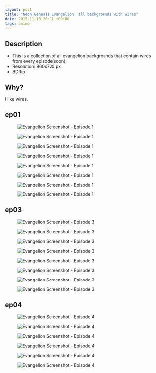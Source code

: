 ```yaml
---
layout: post
title: "Neon Genesis Evangelion: all backgrounds with wires"
date: 2015-11-18 20:11 +09:00
tags: anime
---
```


## Description

* This is a collection of all evangelion backgrounds that contain wires from every episode(soon).
* Resolution: 960x720 px
* BDRip

## Why?

I like wires.

## ep01

<figure><img src="{{ site.url }}/assets/images/evangelion-wires/ep01/evangelion-00001.png" alt="Evangelion Screenshot - Episode 1"></figure>
<figure><img src="{{ site.url }}/assets/images/evangelion-wires/ep01/evangelion-00002.png" alt="Evangelion Screenshot - Episode 1"></figure>
<figure><img src="{{ site.url }}/assets/images/evangelion-wires/ep01/evangelion-00003.png" alt="Evangelion Screenshot - Episode 1"></figure>
<figure><img src="{{ site.url }}/assets/images/evangelion-wires/ep01/evangelion-00004.png" alt="Evangelion Screenshot - Episode 1"></figure>
<figure><img src="{{ site.url }}/assets/images/evangelion-wires/ep01/evangelion-00006.png" alt="Evangelion Screenshot - Episode 1"></figure>
<figure><img src="{{ site.url }}/assets/images/evangelion-wires/ep01/evangelion-00008.png" alt="Evangelion Screenshot - Episode 1"></figure>
<figure><img src="{{ site.url }}/assets/images/evangelion-wires/ep01/evangelion-00009.png" alt="Evangelion Screenshot - Episode 1"></figure>
<figure><img src="{{ site.url }}/assets/images/evangelion-wires/ep01/evangelion-00010.png" alt="Evangelion Screenshot - Episode 1"></figure>

## ep03

<figure><img src="{{ site.url }}/assets/images/evangelion-wires/ep03/evangelion-00001.png" alt="Evangelion Screenshot - Episode 3"></figure>
<figure><img src="{{ site.url }}/assets/images/evangelion-wires/ep03/evangelion-00002.png" alt="Evangelion Screenshot - Episode 3"></figure>
<figure><img src="{{ site.url }}/assets/images/evangelion-wires/ep03/evangelion-00003.png" alt="Evangelion Screenshot - Episode 3"></figure>
<figure><img src="{{ site.url }}/assets/images/evangelion-wires/ep03/evangelion-00004.png" alt="Evangelion Screenshot - Episode 3"></figure>
<figure><img src="{{ site.url }}/assets/images/evangelion-wires/ep03/evangelion-00005.png" alt="Evangelion Screenshot - Episode 3"></figure>
<figure><img src="{{ site.url }}/assets/images/evangelion-wires/ep03/evangelion-00006.png" alt="Evangelion Screenshot - Episode 3"></figure>
<figure><img src="{{ site.url }}/assets/images/evangelion-wires/ep03/evangelion-00007.png" alt="Evangelion Screenshot - Episode 3"></figure>
<figure><img src="{{ site.url }}/assets/images/evangelion-wires/ep03/evangelion-00008.png" alt="Evangelion Screenshot - Episode 3"></figure>

## ep04

<figure><img src="{{ site.url }}/assets/images/evangelion-wires/ep04/evangelion-00001.png" alt="Evangelion Screenshot - Episode 4"></figure>
<figure><img src="{{ site.url }}/assets/images/evangelion-wires/ep04/evangelion-00002.png" alt="Evangelion Screenshot - Episode 4"></figure>
<figure><img src="{{ site.url }}/assets/images/evangelion-wires/ep04/evangelion-00003.png" alt="Evangelion Screenshot - Episode 4"></figure>
<figure><img src="{{ site.url }}/assets/images/evangelion-wires/ep04/evangelion-00004.png" alt="Evangelion Screenshot - Episode 4"></figure>
<figure><img src="{{ site.url }}/assets/images/evangelion-wires/ep04/evangelion-00005.png" alt="Evangelion Screenshot - Episode 4"></figure>
<figure><img src="{{ site.url }}/assets/images/evangelion-wires/ep04/evangelion-00006.png" alt="Evangelion Screenshot - Episode 4"></figure>
